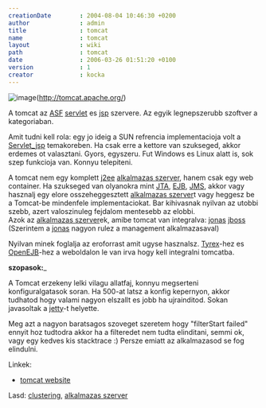 ```yaml
---
creationDate        : 2004-08-04 10:46:30 +0200 
author              : admin 
title               : tomcat 
name                : tomcat 
layout              : wiki 
path                : tomcat 
date                : 2006-03-26 01:51:20 +0100 
version             : 1 
creator             : kocka 
---
```

![image](http://tomcat.apache.org/images/tomcat.gif)(http://tomcat.apache.org/)

A tomcat az [ASF](ASF.html) [servlet](servlet.html) es [jsp](JSP.html) szervere. Az egyik legnepszerubb szoftver a kategoriaban.

Amit tudni kell rola: egy jo ideig a SUN refrencia implementacioja volt a [Servlet_jsp](servlet_jsp.html) temakoreben. Ha csak erre a kettore van szukseged, akkor erdemes ot valasztani. Gyors, egyszeru. Fut Windows es Linux alatt is, sok szep funkcioja van. Konnyu telepiteni.

A tomcat nem egy komplett [j2ee](j2ee.html) [alkalmazas szerver](Alkalmazas%20Szerver.html), hanem csak egy web container. Ha szukseged van olyanokra mint [JTA](JTA.html), [EJB](EJB.html), [JMS](JMS.html), akkor vagy hasznalj egy elore osszeheggesztett [alkalmazas szerver](Alkalmazas%20Szerver.html)t vagy heggesz be a Tomcat-be mindenfele implementaciokat. Bar kihivasnak nyilvan az utobbi szebb, azert valoszinuleg fejdalom mentesebb az elobbi.<br/>
Azok az [alkalmazas szerver](Alkalmazas%20Szerver.html)ek, amibe tomcat van integralva: [jonas](jonas.html) [jboss](jboss.html)<br/>
(Szerintem a [jonas](jonas.html) nagyon rulez a management alkalmazasaval)

Nyilvan minek foglalja az eroforrast amit ugyse hasznalsz.
[Tyrex](tyrex.html)-hez es [OpenEJB](OpenEJB.html)-hez a weboldalon le van irva hogy kell integralni tomcatba.

__szopasok:___

A Tomcat erzekeny lelki vilagu allatfaj, konnyu megserteni konfiguralgatasok soran. Ha 500-at latsz a konfig kepernyon, akkor tudhatod hogy valami nagyon elszallt es jobb ha ujrainditod. Sokan javasoltak a [jetty](jetty.html)-t helyette.

Meg azt a nagyon baratsagos szoveget szeretem hogy "filterStart failed" ennyit hoz tudtodra akkor ha a filteredet nem tudta elinditani, semmi ok, vagy egy kedves kis stacktrace :) Persze emiatt az alkalmazasod se fog elindulni.

Linkek:

*   [tomcat website](http://tomcat.apache.org/)


Lasd: [clustering](Missing.html), [alkalmazas szerver](Alkalmazas%20Szerver.html)
